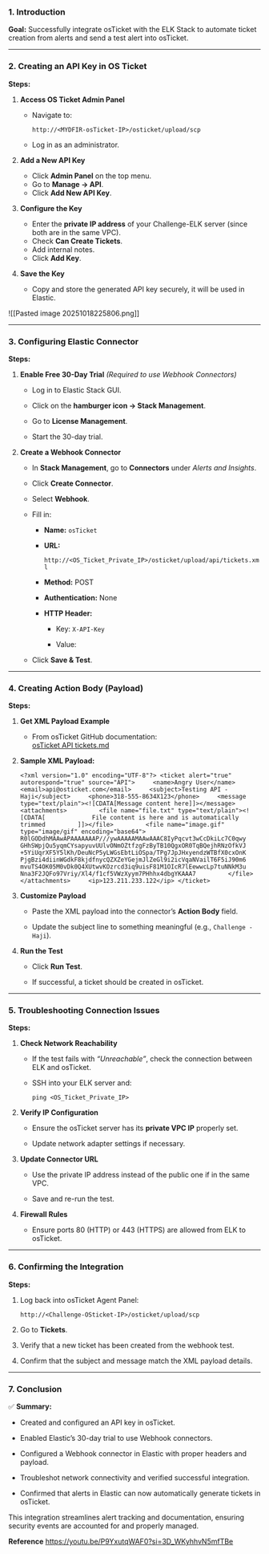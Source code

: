 
### 1. Introduction

**Goal:** Successfully integrate osTicket with the ELK Stack to automate ticket creation from alerts and send a test alert into osTicket.

---

### 2. Creating an API Key in OS Ticket

**Steps:**

1. **Access OS Ticket Admin Panel**
    
    - Navigate to:
        
        `http://<MYDFIR-osTicket-IP>/osticket/upload/scp`
        
    - Log in as an administrator.
        
2. **Add a New API Key**
    
    - Click **Admin Panel** on the top menu.
    - Go to **Manage → API**.
    - Click **Add New API Key**.
    
3. **Configure the Key**
    
    - Enter the **private IP address** of your Challenge-ELK server (since both are in the same VPC).
    - Check **Can Create Tickets**.
    - Add internal notes.
    - Click **Add Key**.
    
4. **Save the Key**
    
    - Copy and store the generated API key securely, it will be used in Elastic.
    

![[Pasted image 20251018225806.png]]

---

### 3. Configuring Elastic Connector

**Steps:**

1. **Enable Free 30-Day Trial** _(Required to use Webhook Connectors)_
    
    - Log in to Elastic Stack GUI.
        
    - Click on the **hamburger icon → Stack Management**.
        
    - Go to **License Management**.
        
    - Start the 30-day trial.
        
2. **Create a Webhook Connector**
    
    - In **Stack Management**, go to **Connectors** under _Alerts and Insights_.
        
    - Click **Create Connector**.
        
    - Select **Webhook**.
        
    - Fill in:
        
        - **Name:** `osTicket`
            
        - **URL:**
            
            `http://<OS_Ticket_Private_IP>/osticket/upload/api/tickets.xml`
            
        - **Method:** POST
            
        - **Authentication:** None
            
        - **HTTP Header:**
            
            - Key: `X-API-Key`
                
            - Value: _<your API key>_
                
    - Click **Save & Test**.
        

---

### 4. Creating Action Body (Payload)

**Steps:**

1. **Get XML Payload Example**
    
    - From osTicket GitHub documentation:  
        [osTicket API tickets.md](https://github.com/osTicket/osTicket/blob/develop/setup/doc/api/tickets.md)
        
2. **Sample XML Payload:**
    
    `<?xml version="1.0" encoding="UTF-8"?> <ticket alert="true" autorespond="true" source="API">     <name>Angry User</name>     <email>api@osticket.com</email>     <subject>Testing API - Haji</subject>     <phone>318-555-8634X123</phone>     <message type="text/plain"><![CDATA[Message content here]]></message>     <attachments>         <file name="file.txt" type="text/plain"><![CDATA[             File content is here and is automatically trimmed         ]]></file>         <file name="image.gif" type="image/gif" encoding="base64">             R0lGODdhMAAwAPAAAAAAAP///ywAAAAAMAAwAAAC8IyPqcvt3wCcDkiLc7C0qwy             GHhSWpjQu5yqmCYsapyuvUUlvONmOZtfzgFzByTB10QgxOR0TqBQejhRNzOfkVJ             +5YiUqrXF5Y5lKh/DeuNcP5yLWGsEbtLiOSpa/TPg7JpJHxyendzWTBfX0cxOnK             PjgBzi4diinWGdkF8kjdfnycQZXZeYGejmJlZeGl9i2icVqaNVailT6F5iJ90m6             mvuTS4OK05M0vDk0Q4XUtwvKOzrcd3iq9uisF81M1OIcR7lEewwcLp7tuNNkM3u             Nna3F2JQFo97Vriy/Xl4/f1cf5VWzXyym7PHhhx4dbgYKAAA7         </file>     </attachments>     <ip>123.211.233.122</ip> </ticket>`
    
3. **Customize Payload**
    
    - Paste the XML payload into the connector’s **Action Body** field.
        
    - Update the subject line to something meaningful (e.g., `Challenge - Haji`).
        
4. **Run the Test**
    
    - Click **Run Test**.
        
    - If successful, a ticket should be created in osTicket.
        

---

### 5. Troubleshooting Connection Issues

**Steps:**

1. **Check Network Reachability**
    
    - If the test fails with _“Unreachable”_, check the connection between ELK and osTicket.
        
    - SSH into your ELK server and:
        
        `ping <OS_Ticket_Private_IP>`
        
2. **Verify IP Configuration**
    
    - Ensure the osTicket server has its **private VPC IP** properly set.
        
    - Update network adapter settings if necessary.
        
3. **Update Connector URL**
    
    - Use the private IP address instead of the public one if in the same VPC.
        
    - Save and re-run the test.
        
4. **Firewall Rules**
    
    - Ensure ports 80 (HTTP) or 443 (HTTPS) are allowed from ELK to osTicket.
        

---

### 6. Confirming the Integration

**Steps:**

1. Log back into osTicket Agent Panel:
    
    `http://<Challenge-OSticket-IP>/osticket/upload/scp`
    
2. Go to **Tickets**.
    
3. Verify that a new ticket has been created from the webhook test.
    
4. Confirm that the subject and message match the XML payload details.
    

---

### 7. Conclusion

✅ **Summary:**

- Created and configured an API key in osTicket.
    
- Enabled Elastic’s 30-day trial to use Webhook connectors.
    
- Configured a Webhook connector in Elastic with proper headers and payload.
    
- Troubleshot network connectivity and verified successful integration.
    
- Confirmed that alerts in Elastic can now automatically generate tickets in osTicket.
    

This integration streamlines alert tracking and documentation, ensuring security events are accounted for and properly managed.

**Reference**
https://youtu.be/P9YxutqWAF0?si=3D_WKyhhvN5mfTBe